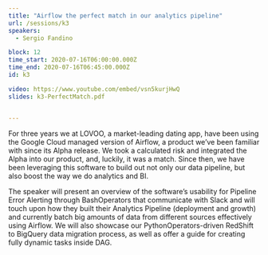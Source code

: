 ```yaml
---
title: "Airflow the perfect match in our analytics pipeline"
url: /sessions/k3
speakers:
  - Sergio Fandino

block: 12
time_start: 2020-07-16T06:00:00.000Z
time_end: 2020-07-16T06:45:00.000Z
id: k3

video: https://www.youtube.com/embed/vsn5kurjHwQ
slides: k3-PerfectMatch.pdf


---
```


For three years we at LOVOO, a market-leading dating app, have been using the Google Cloud managed version of Airflow, a product we’ve been familiar with since its Alpha release. We took a calculated risk and integrated the Alpha into our product, and, luckily, it was a match. Since then, we have been leveraging this software to build out not only our data pipeline, but also boost the way we do analytics and BI.
<!--more-->


The speaker will present an overview of the software’s usability for Pipeline Error Alerting through BashOperators that communicate with Slack and will touch upon how they built their Analytics Pipeline (deployment and growth) and currently batch big amounts of data from different sources effectively using Airflow. We will also showcase our PythonOperators-driven RedShift to BigQuery data migration process, as well as offer a guide for creating fully dynamic tasks inside DAG.